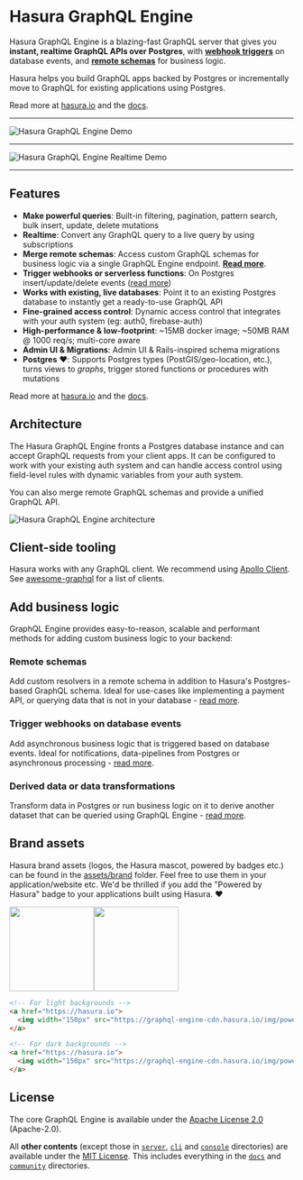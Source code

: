 # Hasura GraphQL Engine

Hasura GraphQL Engine is a blazing-fast GraphQL server that gives you **instant, realtime GraphQL APIs over Postgres**, with [**webhook triggers**](event-triggers.md) on database events, and [**remote schemas**](remote-schemas.md) for business logic.

Hasura helps you build GraphQL apps backed by Postgres or incrementally move to GraphQL for existing applications using Postgres.

Read more at [hasura.io](https://hasura.io) and the [docs](https://docs.hasura.io).

------------------

![Hasura GraphQL Engine Demo](assets/demo.gif)

------------------

![Hasura GraphQL Engine Realtime Demo](assets/realtime.gif)

-------------------

## Features

* **Make powerful queries**: Built-in filtering, pagination, pattern search, bulk insert, update, delete mutations
* **Realtime**: Convert any GraphQL query to a live query by using subscriptions
* **Merge remote schemas**: Access custom GraphQL schemas for business logic via a single GraphQL Engine endpoint. [**Read more**](remote-schemas.md).
* **Trigger webhooks or serverless functions**: On Postgres insert/update/delete events ([read more](event-triggers.md))
* **Works with existing, live databases**: Point it to an existing Postgres database to instantly get a ready-to-use GraphQL API
* **Fine-grained access control**: Dynamic access control that integrates with your auth system (eg: auth0, firebase-auth)
* **High-performance & low-footprint**: ~15MB docker image; ~50MB RAM @ 1000 req/s; multi-core aware
* **Admin UI & Migrations**: Admin UI & Rails-inspired schema migrations
* **Postgres** ❤️: Supports Postgres types (PostGIS/geo-location, etc.), turns views to *graphs*, trigger stored functions or procedures with mutations

Read more at [hasura.io](https://hasura.io) and the [docs](https://docs.hasura.io).


## Architecture

The Hasura GraphQL Engine fronts a Postgres database instance and can accept GraphQL requests from your client apps. It can be configured to work with your existing auth system and can handle access control using field-level rules with dynamic variables from your auth system.

You can also merge remote GraphQL schemas and provide a unified GraphQL API.

![Hasura GraphQL Engine architecture](assets/hasura-arch.svg)

## Client-side tooling

Hasura works with any GraphQL client. We recommend using [Apollo Client](https://github.com/apollographql/apollo-client). See [awesome-graphql](https://github.com/chentsulin/awesome-graphql) for a list of clients.

## Add business logic

GraphQL Engine provides easy-to-reason, scalable and performant methods for adding custom business logic to your backend:

### Remote schemas

Add custom resolvers in a remote schema in addition to Hasura's Postgres-based GraphQL schema. Ideal for use-cases like implementing a payment API, or querying data that is not in your database - [read more](remote-schemas.md).

### Trigger webhooks on database events

Add asynchronous business logic that is triggered based on database events.
Ideal for notifications, data-pipelines from Postgres or asynchronous
processing - [read more](event-triggers.md).

### Derived data or data transformations

Transform data in Postgres or run business logic on it to derive another dataset that can be queried using GraphQL Engine - [read more](https://docs.hasura.io/1.0/graphql/manual/queries/derived-data.html).


## Brand assets

Hasura brand assets (logos, the Hasura mascot, powered by badges etc.) can be
found in the [assets/brand](assets/brand) folder. Feel free to use them in your
application/website etc. We'd be thrilled if you add the "Powered by Hasura"
badge to your applications built using Hasura. ❤️

<div style="display: flex;">
  <img src="assets/brand/powered_by_hasura_blue.svg" width="150px"/>
  <img src="assets/brand/powered_by_hasura_white.svg" width="150px"/>
</div>

```html
<!-- For light backgrounds -->
<a href="https://hasura.io">
  <img width="150px" src="https://graphql-engine-cdn.hasura.io/img/powered_by_hasura_blue.svg" />
</a>

<!-- For dark backgrounds -->
<a href="https://hasura.io">
  <img width="150px" src="https://graphql-engine-cdn.hasura.io/img/powered_by_hasura_white.svg" />
</a>
```

## License

The core GraphQL Engine is available under the [Apache License 2.0](https://www.apache.org/licenses/LICENSE-2.0) (Apache-2.0).

All **other contents** (except those in [`server`](server), [`cli`](cli) and
[`console`](console) directories) are available under the [MIT License](LICENSE-community).
This includes everything in the [`docs`](docs) and [`community`](community)
directories.

